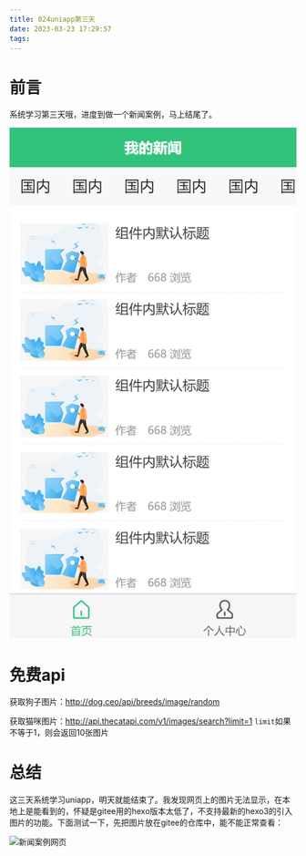 ```yaml
---
title: 024uniapp第三天
date: 2023-03-23 17:29:57
tags:
---
```


# 前言

系统学习第三天哦，进度到做一个新闻案例，马上结尾了。

![新闻案例网页](024uniapp第三天/新闻案例网页.png)

# 免费api

获取狗子图片：http://dog.ceo/api/breeds/image/random

获取猫咪图片：http://api.thecatapi.com/v1/images/search?limit=1
`limit`如果不等于1，则会返回10张图片

# 总结

这三天系统学习uniapp，明天就能结束了。我发现网页上的图片无法显示，在本地上是能看到的，怀疑是gitee用的hexo版本太低了，不支持最新的hexo3的引入图片的功能。下面测试一下，先把图片放在gitee的仓库中，能不能正常查看：

![新闻案例网页](https://gitee.com/t0o-yang/t0o-yang/raw/hexo/source/_posts/024uniapp%E7%AC%AC%E4%B8%89%E5%A4%A9/%E6%96%B0%E9%97%BB%E6%A1%88%E4%BE%8B%E7%BD%91%E9%A1%B5.png)



